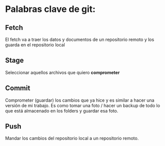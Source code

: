 # Palabras clave de git:

## Fetch

El fetch va a traer los datos y documentos de un repositorio remoto y los guarda en el repositorio local

## Stage

Seleccionar aquellos archivos que quiero **comprometer**

## Commit

Comprometer (guardar) los cambios que ya hice y es similar a hacer una versión de mi trabajo. Es como tomar una foto / hacer un backup de todo lo que está almacenado en los folders y guardar esa foto.

## Push

Mandar los cambios del repositorio local a un repositorio remoto.